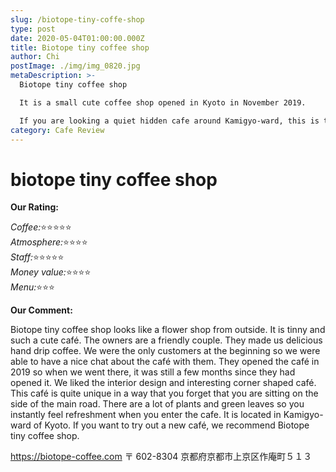 ```yaml
---
slug: /biotope-tiny-coffe-shop
type: post
date: 2020-05-04T01:00:00.000Z
title: Biotope tiny coffee shop
author: Chi
postImage: ./img/img_0820.jpg
metaDescription: >-
  Biotope tiny coffee shop 

  It is a small cute coffee shop opened in Kyoto in November 2019. 

  If you are looking a quiet hidden cafe around Kamigyo-ward, this is the place to be!
category: Cafe Review
---
```


# **biotope tiny coffee shop**

**Our Rating:**

*Coffee:*⭐️⭐️⭐️⭐️⭐️\
*Atmosphere:*⭐️⭐️⭐️⭐️\
*Staff:*⭐️⭐️⭐️⭐️⭐️\
*Money value:*⭐️⭐️⭐️⭐️\
*Menu:*⭐️⭐️⭐️

**Our Comment:**

Biotope tiny coffee shop looks like a flower shop from outside. It is tinny and such a cute café. The owners are a friendly couple. They made us delicious hand drip coffee. We were the only customers at the beginning so we were able to have a nice chat about the café with them. They opened the café in 2019 so when we went there, it was still a few months since they had opened it. We liked the interior design and interesting corner shaped café. This café is quite unique in a way that you forget that you are sitting on the side of the main road. There are a lot of plants and green leaves so you instantly feel refreshment when you enter the cafe. It is located in Kamigyo-ward of Kyoto. If you want to try out a new café, we recommend Biotope tiny coffee shop.

https://biotope-coffee.com
〒 602-8304 京都府京都市上京区作庵町５１３
